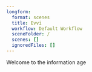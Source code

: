 ```yaml
---
longform:
  format: scenes
  title: Evvi
  workflow: Default Workflow
  sceneFolder: /
  scenes: []
  ignoredFiles: []
---
```


Welcome to the information age